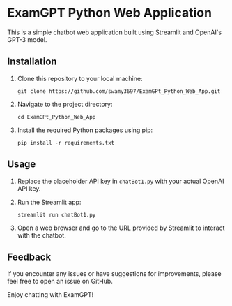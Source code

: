 # ExamGPT Python Web Application

This is a simple chatbot web application built using Streamlit and OpenAI's GPT-3 model.

## Installation

1. Clone this repository to your local machine:

    ```
    git clone https://github.com/swamy3697/ExamGPt_Python_Web_App.git
    ```

2. Navigate to the project directory:

    ```
    cd ExamGPt_Python_Web_App
    ```

3. Install the required Python packages using pip:

    ```
    pip install -r requirements.txt
    ```

## Usage

1. Replace the placeholder API key in `chatBot1.py` with your actual OpenAI API key.

2. Run the Streamlit app:

    ```
    streamlit run chatBot1.py
    ```

3. Open a web browser and go to the URL provided by Streamlit to interact with the chatbot.

## Feedback

If you encounter any issues or have suggestions for improvements, please feel free to open an issue on GitHub.

Enjoy chatting with ExamGPT!
